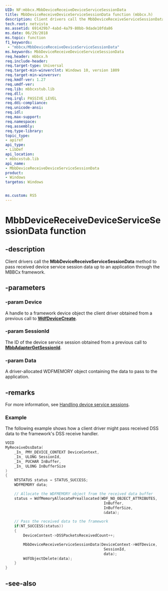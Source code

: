 ```yaml
---
UID: NF:mbbcx.MbbDeviceReceiveDeviceServiceSessionData
title: MbbDeviceReceiveDeviceServiceSessionData function (mbbcx.h)
description: Client drivers call the MbbDeviceReceiveServiceSessionData method to pass received device service session data up to an application through the MBBCx framework.
tech.root: netvista
ms.assetid: 691429b7-4abd-4a79-80bb-9dade10fda86
ms.date: 06/29/2018
ms.topic: function
f1_keywords:
 - "mbbcx/MbbDeviceReceiveDeviceServiceSessionData"
ms.keywords: MbbDeviceReceiveDeviceServiceSessionData
req.header: mbbcx.h
req.include-header:
req.target-type: Universal
req.target-min-winverclnt: Windows 10, version 1809
req.target-min-winversvr:
req.kmdf-ver: 1.27
req.umdf-ver:
req.lib: mbbcxstub.lib
req.dll:
req.irql: PASSIVE_LEVEL
req.ddi-compliance:
req.unicode-ansi:
req.idl:
req.max-support:
req.namespace:
req.assembly:
req.type-library: 
topic_type: 
- apiref
api_type: 
- LibDef
api_location: 
- mbbcxstub.lib
api_name: 
- MbbDeviceReceiveDeviceServiceSessionData
product:
- Windows
targetos: Windows


ms.custom: RS5
---
```


# MbbDeviceReceiveDeviceServiceSessionData function


## -description



Client drivers call the **MbbDeviceReceiveServiceSessionData** method to pass received device service session data up to an application through the MBBCx framework.

## -parameters

### -param Device

A handle to a framework device object the client driver obtained from a previous call to [**WdfDeviceCreate**](../wdfdevice/nf-wdfdevice-wdfdevicecreate.md).

### -param SessionId

The ID of the device service session obtained from a previous call to [**MbbAdapterGetSessionId**](nf-mbbcx-mbbadaptergetsessionid.md).

### -param Data

A driver-allocated WDFMEMORY object containing the data to pass to the application.

## -remarks

For more information, see [Handling device service sessions](https://docs.microsoft.com/windows-hardware/drivers/netcx/writing-an-mbbcx-client-driver#handling-device-service-sessions).

### Example

The following example shows how a client driver might pass received DSS data to the framework's DSS receive handler.

```C++
VOID
MyReceiveDssData(
    _In_ PMY_DEVICE_CONTEXT DeviceContext,
    _In_ ULONG SessionId,
    _In_ PUCHAR InBuffer,
    _In_ ULONG InBufferSize
)
{
    NTSTATUS status = STATUS_SUCCESS;
    WDFMEMORY data;

    // Allocate the WDFMEMORY object from the received data buffer
    status = WdfMemoryAllocatePreallocated(WDF_NO_OBJECT_ATTRIBUTES,
                                            InBuffer,
                                            InBufferSize,
                                            &data);

    // Pass the received data to the framework
    if(NT_SUCCESS(status))
    {
        DeviceContext->DSSPacketsReceivedCount++;

        MbbDeviceReceiveServiceSessionData(DeviceContext->WdfDevice,
                                            SessionId,
                                            data);
        WdfObjectDelete(data);
    }
}
```

## -see-also

